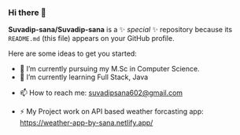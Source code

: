 ### Hi there 👋


**Suvadip-sana/Suvadip-sana** is a ✨ _special_ ✨ repository because its `README.md` (this file) appears on your GitHub profile.

Here are some ideas to get you started:

- 🔭 I’m currently pursuing my M.Sc in Computer Science.
- 🌱 I’m currently learning Full Stack, Java
<!-- 👯 I’m looking to collaborate on ... -->
<!-- 🤔 I’m looking for help with ... -->
<!-- 💬 Ask me about ... -->
- 📫 How to reach me: suvadipsana602@gmail.com
<!-- 😄 Pronouns: ...-->
- ⚡ My Project work on API based weather forcasting app: https://weather-app-by-sana.netlify.app/

